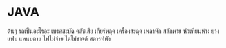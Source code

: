 # JAVA 
ต้นๆ รถเป็นอะไรอะ
เบรคสะบัด คลัชเสีย เกียร์หลุด เครื่องสะดุด เพลาหัก สลักหาย หัวเทียนห่าง ยางแฟบ แหนบตาย ไฟไม่จ่าย ไดไม่ชาจต์ สตารท์พัง
